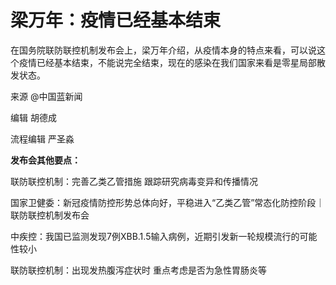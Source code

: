 # 梁万年：疫情已经基本结束

在国务院联防联控机制发布会上，梁万年介绍，从疫情本身的特点来看，可以说这个疫情已经基本结束，不能说完全结束，现在的感染在我们国家来看是零星局部散发状态。

来源 @中国蓝新闻

编辑 胡德成

流程编辑 严圣淼

**发布会其他要点：**

联防联控机制：完善乙类乙管措施 跟踪研究病毒变异和传播情况

国家卫健委：新冠疫情防控形势总体向好，平稳进入“乙类乙管”常态化防控阶段｜联防联控机制发布会

中疾控：我国已监测发现7例XBB.1.5输入病例，近期引发新一轮规模流行的可能性较小

联防联控机制：出现发热腹泻症状时 重点考虑是否为急性胃肠炎等

